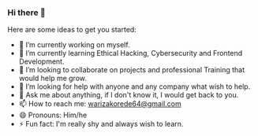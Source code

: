 ### Hi there 👋

Here are some ideas to get you started:

- 🔭 I’m currently working on myself.
- 🌱 I’m currently learning Ethical Hacking, Cybersecurity and Frontend Development.
- 👯 I’m looking to collaborate on projects and professional Training that would help me grow.
- 🤔 I’m looking for help with anyone and any company what wish to help.
- 💬 Ask me about anything, if I don't know it, I would get back to you.
- 📫 How to reach me: warizakorede64@gmail.com
- 😄 Pronouns: Him/he
- ⚡ Fun fact: I'm really shy and always wish to learn.

 
